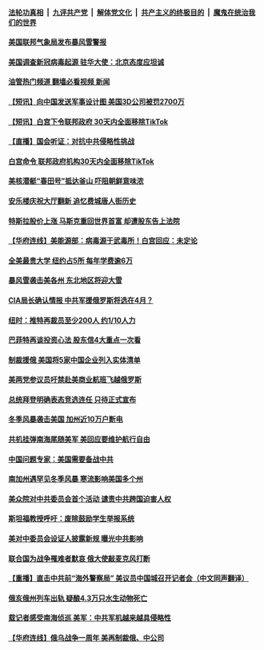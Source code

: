 ####  [法轮功真相](../../../../basic/blob/master/README.md?t=03010412) &nbsp;|&nbsp; [九评共产党](../../../../9ping.md/blob/master/README.md?t=03010412) &nbsp;|&nbsp; [解体党文化](../../../../jtdwh.md/blob/master/README.md?t=03010412)  &nbsp;|&nbsp; [共产主义的终极目的](../../../../gczydzjmd.md/blob/master/README.md?t=03010412) &nbsp;|&nbsp; [魔鬼在统治我们的世界](../../../../mgztzwmdsj.md/blob/master/README.md?t=03010412) 

#### [美国联邦气象局发布暴风雪警报](../pages/prog203/a103659413.md?t=03010412) 

#### [美国调查新冠病毒起源 驻华大使：北京态度应坦诚](../pages/prog203/a103659341.md?t=03010412) 

#### [油管热门频道 翻墙必看视频 新闻](http://129.146.143.75:81/youtube.html?03010412)

#### [【短讯】向中国发送军事设计图 美国3D公司被罚2700万](../pages/prog203/a103659342.md?t=03010412) 

#### [【短讯】白宫下令联邦政府 30天内全面移除TikTok](../pages/prog203/a103659337.md?t=03010412) 

#### [【直播】国会听证：对抗中共侵略性挑战](../pages/prog203/a103659275.md?t=03010412) 

#### [白宫命令 联邦政府机构30天内全面移除TikTok](../pages/prog203/a103659134.md?t=03010412) 

#### [美核潜艇“春田号”抵达釜山 吓阻朝鲜意味浓](../pages/prog203/a103658899.md?t=03010412) 

#### [安乐楼庆祝大厅翻新 追忆费城唐人街历史](../pages/prog203/a103658946.md?t=03010412) 

#### [特斯拉股价上涨 马斯克重回世界首富 却遭股东告上法院](../pages/prog203/a103658983.md?t=03010412) 

#### [【华府连线】美能源部：病毒源于武毒所！白宫回应：未定论](../pages/prog203/a103658936.md?t=03010412) 

#### [全美最贵大学 纽约占5所 每年学费逾6万](../pages/prog203/a103658942.md?t=03010412) 

#### [暴风雪袭击美各州 东北地区将迎大雪](../pages/prog203/a103658937.md?t=03010412) 

#### [CIA局长确认情报 中共军援俄罗斯将选在4月？](../pages/prog203/a103658791.md?t=03010412) 

#### [纽时：推特再裁员至少200人 约1/10人力](../pages/prog203/a103658214.md?t=03010412) 

#### [巴菲特再谈投资心法 股东信4大重点一次看](../pages/prog203/a103658130.md?t=03010412) 

#### [制裁援俄 美国将5家中国企业列入实体清单](../pages/prog203/a103658122.md?t=03010412) 

#### [美两党参议员吁禁赴美商业航班飞越俄罗斯](../pages/prog203/a103658020.md?t=03010412) 

#### [总统拜登明确表态竞选连任 只待正式宣布](../pages/prog203/a103658008.md?t=03010412) 

#### [冬季风暴袭击美国  加州近10万户断电](../pages/prog203/a103657863.md?t=03010412) 

#### [共机挂弹南海尾随美军 美回应要维护航行自由](../pages/prog203/a103657578.md?t=03010412) 

#### [中国问题专家：美国需要备战中共](../pages/prog203/a103657393.md?t=03010412) 

#### [南加州遇罕见冬季风暴 寒流影响美国多个州](../pages/prog203/a103657394.md?t=03010412) 

#### [美众院对中共委员会首个活动 谴责中共跨国迫害人权](../pages/prog203/a103657395.md?t=03010412) 

#### [斯坦福教授呼吁：废除鼓励学生举报系统](../pages/prog203/a103657334.md?t=03010412) 

#### [美对中委员会设证人披露新规 曝光中共影响](../pages/prog203/a103657277.md?t=03010412) 

#### [联合国为战争罹难者默哀 俄大使敲麦克风打断](../pages/prog203/a103657127.md?t=03010412) 

#### [【重播】直击中共前“海外警察局” 美议员中国城召开记者会（中文同声翻译）](../pages/prog203/a103657085.md?t=03010412) 

#### [俄亥俄州列车出轨 疑酿4.3万只水生动物死亡](../pages/prog203/a103656894.md?t=03010412) 

#### [载记者感受南海侦巡 美军：中共军机越来越具侵略性](../pages/prog203/a103656922.md?t=03010412) 

#### [【华府连线】俄乌战争一周年 美再制裁俄、中公司](../pages/prog203/a103656892.md?t=03010412) 

<img src='http://gfw-breaker.win/goodnews/indexes/prog203.md' width='0px' height='0px'/>
